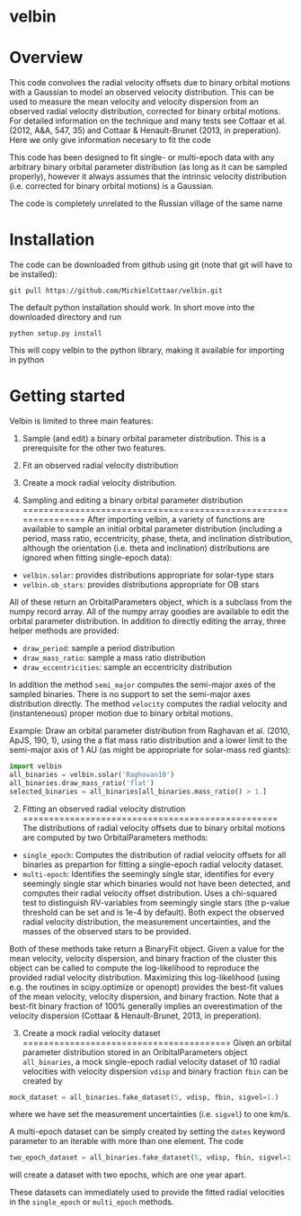 velbin
======

Overview
========

This code convolves the radial velocity offsets due to binary orbital motions with a Gaussian to model an observed velocity distribution. This can be used to measure the mean velocity and velocity dispersion from an observed radial velocity distribution, corrected for binary orbital motions. For detailed information on the technique and many tests see Cottaar et al. (2012, A&A, 547, 35) and Cottaar & Henault-Brunet (2013, in preperation). Here we only give information necesary to fit the code

This code has been designed to fit single- or multi-epoch data with any arbitrary binary orbital parameter distribution (as long as it can be sampled properly), however it always assumes that the intrinsic velocity distribution (i.e. corrected for binary orbital motions) is a Gaussian.

The code is completely unrelated to the Russian village of the same name

Installation
============
The code can be downloaded from github using git (note that git will have to be installed):
```shell
git pull https://github.com/MichielCottaar/velbin.git
```

The default python installation should work. In short move into the downloaded directory and run
```shell
python setup.py install
```
This will copy velbin to the python library, making it available for importing in python

Getting started
===============
Velbin is limited to three main features:
1. Sample (and edit) a binary orbital parameter distribution. This is a prerequisite for the other two features.
2. Fit an observed radial velocity distribution
3. Create a mock radial velocity distribution.

1. Sampling and editing a binary orbital parameter distribution
===============================================================
After importing velbin, a variety of functions are available to sample an initial orbital parameter distribution (including a period, mass ratio, eccentricity, phase, theta, and inclination distribution, although the orientation (i.e. theta and inclination) distributions are ignored when fitting single-epoch data):
- `velbin.solar`: provides distributions appropriate for solar-type stars
- `velbin.ob_stars`: provides distributions appropriate for OB stars

All of these return an OrbitalParameters object, which is a subclass from the numpy record array. All of the numpy array goodies are available to edit the orbital parameter distribution. In addition to directly editing the array, three helper methods are provided:
- `draw_period`: sample a period distribution
- `draw_mass_ratio`: sample a mass ratio distribution
- `draw_eccentricities`: sample an eccentricity distribution

In addition the method `semi_major` computes the semi-major axes of the sampled binaries. There is no support to set the semi-major axes distribution directly. The method `velocity` computes the radial velocity and (instanteneous) proper motion due to binary orbital motions.

Example: 
Draw an orbital parameter distribution from Raghavan et al. (2010, ApJS, 190, 1), using the a flat mass ratio distribution and a lower limit to the semi-major axis of 1 AU (as might be appropriate for solar-mass red giants):
```python
import velbin
all_binaries = velbin.solar('Raghavan10')
all_binaries.draw_mass_ratio('flat')
selected_binaries = all_binaries[all_binaries.mass_ratio() > 1.]
```

2. Fitting an observed radial velocity distrution
=================================================
The distributions of radial velocity offsets due to binary orbital motions are computed by two OrbitalParameters methods:
- `single_epoch`: Computes the distribution of radial velocity offsets for all binaries as prepartion for fitting a single-epoch radial velocity dataset.
- `multi-epoch`: Identifies the seemingly single star, identifies for every seemingly single star which binaries would not have been detected, and computes their radial velocity offset distribution. Uses a chi-squared test to distinguish RV-variables from seemingly single stars (the p-value threshold can be set and is 1e-4 by default).
Both expect the observed radial velocity distribution, the measurement uncertainties, and the masses of the observed stars to be provided.

Both of these methods take return a BinaryFit object. Given a value for the mean velocity, velocity dispersion, and binary fraction of the cluster this object can be called to compute the log-likelihood to reproduce the provided radial velocity distribution. Maximizing this log-likelihood (using e.g. the routines in scipy.optimize or openopt) provides the best-fit values of the mean velocity, velocity dispersion, and binary fraction. Note that a best-fit binary fraction of 100% generally implies an overestimation of the velocity dispersion (Cottaar & Henault-Brunet, 2013, in preperation).

3. Create a mock radial velocity dataset
========================================
Given an orbital parameter distribution stored in an OribitalParameters object `all_binaries`, a mock single-epoch radial velocity dataset of 10 radial velocities with velocity dispersion `vdisp` and binary fraction `fbin` can be created by
```python
mock_dataset = all_binaries.fake_dataset(5, vdisp, fbin, sigvel=1.)
```
where we have set the measurement uncertainties (i.e. `sigvel`) to one km/s.

A multi-epoch dataset can be simply created by setting the `dates` keyword parameter to an iterable with more than one element. The code
```python
two_epoch_dataset = all_binaries.fake_dataset(5, vdisp, fbin, sigvel=1., dates=(0, 1))
```
will create a dataset with two epochs, which are one year apart.

These datasets can immediately used to provide the fitted radial velocities in the `single_epoch` or `multi_epoch` methods.
